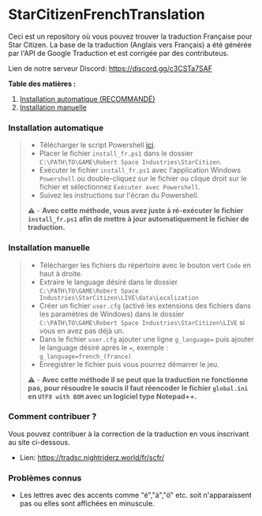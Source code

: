 # StarCitizenFrenchTranslation
Ceci est un repository où vous pouvez trouver la traduction Française pour Star Citizen.
La base de la traduction (Anglais vers Français) a été générée par l'API de Google Traduction et est corrigée par des contributeus.

Lien de notre serveur Discord: https://discord.gg/c3CSTa7SAF

**Table des matières :**
1. [Installation automatique (RECOMMANDÉ)](#installation-automatique)
2. [Installation manuelle](#installation-manuelr)


### Installation automatique
> - Télécharger le script Powershell [ici](https://cdn.discordapp.com/attachments/954001140519944193/1164243159832870994/install_fr.ps1?ex=654280ef&is=65300bef&hm=d363981e3a164e0aa092f3db9adab6f9fd93d9a092bc8ca5a1f24dd37b0f1cb8&).
> - Placer le fichier `install_fr.ps1` dans le dossier `C:\PATH\TO\GAME\Robert Space Industries\StarCitizen`.
> - Exécuter le fichier `install_fr.ps1` avec  l'application Windows `Powershell` ou double-cliquez sur le fichier ou clique droit sur le fichier et sélectionnez `Exécuter avec Powershell`.
> - Suivez les instructions sur l'écran du Powershell.
>
> ⚠️ - **Avec cette méthode, vous avez juste à ré-exécuter le fichier `install_fr.ps1` afin de mettre à jour automatiquement le fichier de traduction.**

### Installation manuelle
> - Télécharger les fichiers du répertoire avec le bouton vert `Code` en haut à droite.
> - Extraire le language désiré dans le dossier `C:\PATH\TO\GAME\Robert Space Industries\StarCitizen\LIVE\data\Localization`
> - Créer un fichier `user.cfg` (activé les extensions des fichiers dans les paramètres de Windows) dans le dossier `C:\PATH\TO\GAME\Robert Space Industries\StarCitizen\LIVE` si vous en avez pas déjà un.
> - Dans le fichier `user.cfg` ajouter une ligne `g_language=` puis ajouter le language désiré après le `=`, exemple : `g_language=french_(france)`
> - Enregistrer le fichier puis vous pourrez démarrer le jeu.
>
> ⚠️ - **Avec cette méthode il se peut que la traduction ne fonctionne pas, pour résoudre le soucis il faut réencoder le fichier `global.ini` en `UTF8 with BOM` avec un logiciel type Notepad++.**


### Comment contribuer ?
Vous pouvez contribuer à la correction de la traduction en vous inscrivant au site ci-dessous.
- Lien: https://tradsc.nightriderz.world/fr/scfr/

### Problèmes connus
- Les lettres avec des accents comme "é","à","ö" etc. soit n'apparaissent pas ou elles sont affichées en minuscule.

